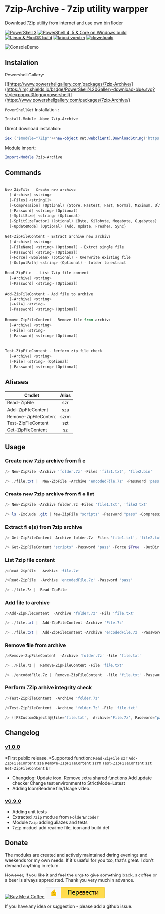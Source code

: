 # 7zip-Archive - 7zip utility warpper

Download 7Zip utility from internet and use own bin floder

[![PowerShell 3](https://dev.azure.com/Stadub-Gh/PowershellScripts/_apis/build/status/7Zip?branchName=master)](https://dev.azure.com/Stadub-Gh/PowershellScripts/_build/latest?definitionId=4&branchName=master)
[![PowerShell 4, 5 & Core on Windows build](https://ci.appveyor.com/api/projects/status/7tmg8wy30ipanjsd?svg=true)](https://ci.appveyor.com/project/stadub/powershellscripts)
[![Linux & MacOS build](https://img.shields.io/travis/stadub/PowershellScripts/master.svg?label=linux/macos+build)](https://travis-ci.org/stadub/PowershellScripts)
[![latest version](https://img.shields.io/powershellgallery/v/7zip-Archive.svg?label=latest+version)](https://www.powershellgallery.com/packages/Bookmarks/)
[![downloads](https://img.shields.io/powershellgallery/dt/7zip-Archive.svg?label=downloads)](https://www.powershellgallery.com/packages/Bookmarks)

<!-- [Documentation](https://powershellscripts.readthedocs.io/en/latest/) -->

![ConsoleDemo](https://raw.githubusercontent.com/stadub/PowershellScripts/master/Bookmarks/Assets/demo.gif)

## Instalation

Powershell Gallery:

[![https://www.powershellgallery.com/packages/7zip-Archive/](https://img.shields.io/badge/PowerShell%20Gallery-download-blue.svg?style=popout&logo=powershell)](https://www.powershellgallery.com/packages/7zip-Archive/)

`PowerShellGet` Installation :

```powershell
Install-Module -Name 7zip-Archive
```

Direct download instalation:

```powershell
iex ('$module="7Zip"'+(new-object net.webclient).DownloadString('https://raw.githubusercontent.com/stadub/PowershellScripts/master/install.ps1'))
```

Module import:

```powershell
Import-Module 7zip-Archive
```

## Commands

```powershell

New-ZipFile - Create new archive
  [-Archive] <string>
  [-Files] <string[]>
  [-Compression] (Optional) {Store, Fastest, Fast, Normal, Maximum, Ultra}
  [-Password] <string> (Optional)
  [-SplitSize] <string> (Optional)
  [-SplitSizeFactor] (Optional) {Byte, Kilobyte, Megabyte, Gigabytes}
  [-UpdateMode] (Optional) {Add, Update, Freshen, Sync}

Get-ZipFileContent - Extract archive new archive
  [-Archive] <string>
  [-FileName] <string> (Optional) - Extrct single file
  [-Password] <string> (Optional)
  [-Force] <Boolean> (Optional) - Overwrite existing file
  [-OutputPath] <string> (Optional) - folder to extract

Read-ZipFile  - List 7zip file content
  [-Archive] <string>
  [-Password] <string> (Optional)

Add-ZipFileContent - Add file to archive
  [-Archive] <string>
  [-File] <string>
  [-Password] <string> (Optional)

Remove-ZipFileContent - Remove file from archive
  [-Archive] <string>
  [-File] <string>
  [-Password] <string> (Optional)


Test-ZipFileContent - Perform zip file check
  [-Archive] <string>
  [-File] <string> (Optional)
  [-Password] <string> (Optional)

```

## Aliases

| Cmdlet               | Alias  |
| ---------------------|:------:|
| Read-ZipFile         | szr    |
| Add-ZipFileContent   | sza    |
| Remove-ZipFileContent| szrm   |
| Test-ZipFileContent  | szt    |
| Get-ZipFileContent   | sz     |

## Usage

### Create new 7zip archive from file

```powershell
/> New-ZipFile -Archive 'folder.7z' -Files 'file1.txt', 'file2.bin'
```

```powershell
/> ./file.txt |  New-ZipFile -Archive 'encodedFile.7z' -Password 'pass' -Compression Ultra -SplitSize 1,2,3,20 -SplitSizeFactor Megabyte
```

### Create new 7zip archive from file list

```powershell
/> New-ZipFile -Archive folder.7z -Files 'file1.txt', 'file2.txt'
```

```powershell
/> ls -Exclude .git | New-ZipFile "scripts" -Password "pass" -Compression Store -SplitSize 1 -SplitSizeFactor Gigabytes
```

### Extract file(s) from 7zip archive

```powershell
/> Get-ZipFileContent -Archive folder.7z -Files 'file1.txt', 'file2.txt'
```

```powershell
/> Get-ZipFileContent "scripts" -Password "pass" -Force $True  -OutDir "out"
```

### List 7zip file content

```powershell
/>Read-ZipFile  -Archive 'file.7z'
```

```powershell
/>Read-ZipFile  -Archive 'encodedFile.7z' -Password 'pass'
```

```powershell
/> ./file.7z |  Read-ZipFile
```

### Add file to archive

```powershell
/>Add-ZipFileContent  -Archive 'folder.7z' -File 'file.txt'
```

```powershell
/> ./file.txt |  Add-ZipFileContent -Archive 'File.7z'
```

```powershell
/> ./file.txt |  Add-ZipFileContent -Archive 'encodedFile.7z' -Password "pass"
```

### Remove file from archive

```powershell
/>Remove-ZipFileContent  -Archive 'folder.7z' -File 'file.txt'
```

```powershell
/> ./File.7z |  Remove-ZipFileContent -File 'file.txt'
```

```powershell
/> ./encodedFile.7z |  Remove-ZipFileContent  -File 'file.txt' -Password 'pass'
```


### Perform 7Zip arhive integrity check

```powershell
/>Test-ZipFileContent  -Archive 'folder.7z'
```

```powershell
/>Test-ZipFileContent  -Archive 'folder.7z' -File 'file.txt'
```

```powershell
/> ([PSCustomObject]@{File='file.txt',  Archive='File.7z', Password="pass"} | Test-ZipFileContent -Archive 'File.7z'
```

## Changelog

### [v1.0.0](https://github.com/stadub/PowershellScripts/releases/tag/v0.4.0)

*First public release.
*Supported function:
  `Read-ZipFile` `szr`
  `Add-ZipFileContent` `sza`
  `Remove-ZipFileContent` `szrm`
  `Test-ZipFileContent` `szt`
  `Get-ZipFileContent` `br`

* Changelog:
  Update icon.
  Remove extra shared functions
  Add update checker
  Change test environment to  StrictMode=Latest
* Adding Icon/Readme file/Usage video.

### [v0.9.0](https://github.com/stadub/PowershellScripts/releases/tag/v0.3.0)

* Adding unit tests
* Extracted `7zip` module from `FolderEncoder`
* Module `7zip` adding aliazes and tests
* `7zip` moduel add readme file, icon and build def

## Donate

The modules are created and actively maintained during evenings and weekends for my own needs.
If it's useful for you too, that's great. I don't demand anything in return.

However, if you like it and feel the urge to give something back,
a coffee or a beer is always appreciated. Thank you very much in advance.

[![Buy Me A Coffee](https://www.buymeacoffee.com/assets/img/custom_images/purple_img.png)](https://www.buymeacoffee.com/dima)
[![Support by Yandex](https://raw.githubusercontent.com/GitStatic/Resources/master/yaMoney.png)](https://money.yandex.ru/to/410014572567962/200)

<!--   By Paypal [![PayPal.me](https://img.shields.io/badge/PayPal-me-blue.svg?maxAge=2592000)](https://www.paypal.me/dima.by)
 -->

If you have any idea or suggestion - please add a github issue.

<!-- https://www.contributor-covenant.org/version/1/4/code-of-conduct -->